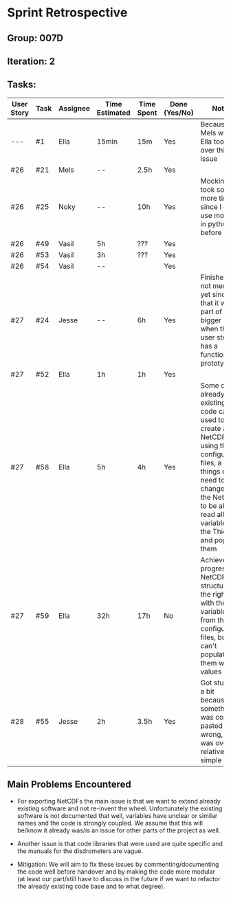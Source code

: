 # Sprint Retrospective

## Group: 007D
## Iteration: 2

## Tasks:

| User Story | Task | Assignee | Time Estimated | Time Spent | Done (Yes/No) | Notes                                                                                                                                                                                                                      |
|------------|------|----------|----------------|------------|---------------|----------------------------------------------------------------------------------------------------------------------------------------------------------------------------------------------------------------------------|
| ---        | #1   | Ella     | 15min          | 15m        | Yes           | Because Mels was ill, Ella took over this issue                                                                                                                                                                            |
| #26        | #21  | Mels     | --             | 2.5h       | Yes           |                                                                                                                                                                                                                            |
| #26        | #25  | Noky     | --             | 10h        | Yes           | Mocking took some more time since I didn't use mocking in python before                                                                                                                                                    |
| #26        | #49  | Vasil    | 5h             | ???        | Yes           |                                                                                                                                                                                                                            |
| #26        | #53  | Vasil    | 3h             | ???        | Yes           |                                                                                                                                                                                                                            |
| #26        | #54  | Vasil    | --             |            | Yes           |                                                                                                                                                                                                                            |
| #27        | #24  | Jesse    | --             | 6h         | Yes           | Finished but not merged yet since that it will be part of a bigger MR when the full user story has a functioning prototype                                                                                                 |
| #27        | #52  | Ella     | 1h             | 1h         | Yes           |                                                                                                                                                                                                                            |
| #27        | #58  | Ella     | 5h             | 4h         | Yes           | Some of the already existing code can be used to help create a NetCDF using the configuration files, a lot of things do need to change for the NetCDF to be able to read all the variables for the Thies and populate them |
| #27        | #59  | Ella     | 32h            | 17h        | No            | Achieved progress, NetCDFs are structured the right way with the variables from the configuration files, but still can't populate them with values                                                                         |
| #28        | #55  | Jesse    | 2h             | 3.5h       | Yes           | Got stuck for a bit because something was copy pasted wrong, but was overall relatively simple                                                                                                                             |

## Main Problems Encountered

- For exporting NetCDFs the main issue is that we want to extend already existing software and not re-invent the wheel. Unfortunately the existing software is not documented that well, variables have unclear or similar names and the code is strongly coupled. We assume that this will be/know it already was/is an issue for other parts of the project as well. 
- Another issue is that code libraries that were used are quite specific and the manuals for the disdrometers are vague.


- Mitigation: We will aim to fix these issues by commenting/documenting the code well before handover and by making the code more modular (at least our part/still have to discuss in the future if we want to refactor the already existing code base and to what degree).